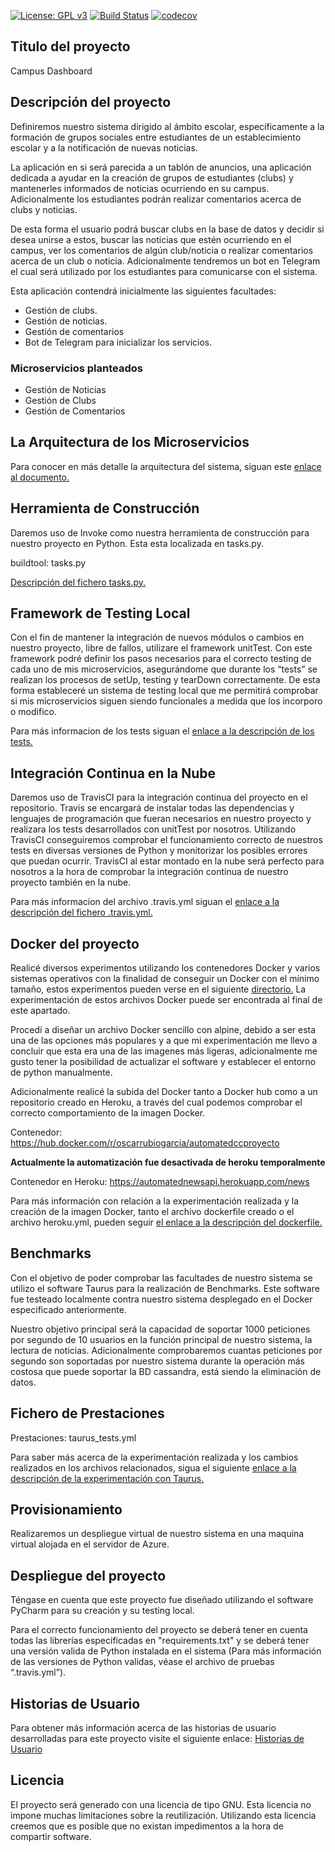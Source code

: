 [![License: GPL v3](https://img.shields.io/badge/License-GPLv3-blue.svg)](https://www.gnu.org/licenses/gpl-3.0)
[![Build Status](https://travis-ci.org/OscarRubioGarcia/CCProyecto.svg?branch=master)](https://travis-ci.org/OscarRubioGarcia/CCProyecto)
[![codecov](https://codecov.io/gh/OscarRubioGarcia/CCProyecto/branch/master/graph/badge.svg)](https://codecov.io/gh/OscarRubioGarcia/CCProyecto)

## Titulo del proyecto

Campus Dashboard

## Descripción del proyecto

Definiremos nuestro sistema dirigido al ámbito escolar, específicamente a la formación de grupos sociales entre estudiantes de un establecimiento escolar y a la notificación de nuevas noticias.

La aplicación en si será parecida a un tablón de anuncios, una aplicación dedicada a ayudar en la creación de grupos de estudiantes (clubs) y mantenerles informados de noticias ocurriendo en su campus. Adicionalmente los estudiantes podrán realizar comentarios acerca de clubs y noticias.

De esta forma el usuario podrá buscar clubs en la base de datos y decidir si desea unirse a estos, buscar las noticias que estén ocurriendo en el campus, ver los comentarios de algún club/noticia o realizar comentarios acerca de un club o noticia. Adicionalmente tendremos un bot en Telegram el cual será utilizado por los estudiantes para comunicarse con el sistema.

Esta aplicación contendrá inicialmente las siguientes facultades:
* Gestión de clubs. 
* Gestión de noticias.
* Gestión de comentarios
* Bot de Telegram para inicializar los servicios.

### Microservicios planteados

 * Gestión de Noticias
 * Gestión de Clubs
 * Gestión de Comentarios

## La Arquitectura de los Microservicios

Para conocer en más detalle la arquitectura del sistema, siguan este 
[enlace al documento.]( https://github.com/OscarRubioGarcia/CCProyecto/blob/master/docs/Arquitectura.md )

## Herramienta de Construcción

Daremos uso de Invoke como nuestra herramienta de construcción para nuestro proyecto en Python. Esta esta localizada en tasks.py.

buildtool: tasks.py

[Descripción del fichero tasks.py.]( https://github.com/OscarRubioGarcia/CCProyecto/blob/master/docs/DefinicionTasks.md )

## Framework de Testing Local

Con el fin de mantener la integración de nuevos módulos o cambios en nuestro proyecto, libre de fallos, utilizare el framework unitTest. Con este framework podré definir los pasos necesarios para el correcto testing de cada uno de mis microservicios, asegurándome que durante los “tests” se realizan los procesos de setUp, testing y tearDown correctamente. De esta forma estableceré un sistema de testing local que me permitirá comprobar si mis microservicios siguen siendo funcionales a medida que los incorporo o modifico.

Para más informacion de los tests siguan el 
[enlace a la descripción de los tests.]( https://github.com/OscarRubioGarcia/CCProyecto/blob/master/docs/Tests.md )

## Integración Continua en la Nube

Daremos uso de TravisCI para la integración continua del proyecto en el repositorio. Travis se encargará de instalar todas las dependencias y lenguajes de programación que fueran necesarios en nuestro proyecto y realizara los tests desarrollados con unitTest por nosotros. Utilizando TravisCI conseguiremos comprobar el funcionamiento correcto de nuestros tests en diversas versiones de Python y monitorizar los posibles errores que puedan ocurrir. TravisCI al estar montado en la nube será perfecto para nosotros a la hora de comprobar la integración continua de nuestro proyecto también en la nube.

Para más informacion del archivo .travis.yml siguan el 
[enlace a la descripción del fichero .travis.yml.]( https://github.com/OscarRubioGarcia/CCProyecto/blob/master/docs/Travis.md )

## Docker del proyecto

Realicé diversos experimentos utilizando los contenedores Docker y varios sistemas operativos con la finalidad de conseguir un Docker con el mínimo tamaño, estos experimentos pueden verse en el siguiente [directorio.]( https://github.com/OscarRubioGarcia/CC/tree/master/example) La experimentación de estos archivos Docker puede ser encontrada al final de este apartado.

Procedí a diseñar un archivo Docker sencillo con alpine, debido a ser esta una de las opciones más populares y a que mi experimentación me llevo a concluir que esta era una de las imagenes más ligeras, adicionalmente me gusto tener la posibilidad de actualizar el software y establecer el entorno de python manualmente.

Adicionalmente realicé la subida del Docker tanto a Docker hub como a un repositorio creado en Heroku, a través del cual podemos comprobar el correcto comportamiento de la imagen Docker.

Contenedor: https://hub.docker.com/r/oscarrubiogarcia/automatedccproyecto

**Actualmente la automatización fue desactivada de heroku temporalmente**

Contenedor en Heroku: https://automatednewsapi.herokuapp.com/news

Para más información con relación a la experimentación realizada y la creación de la imagen Docker, tanto el archivo dockerfile creado o el archivo heroku.yml, pueden seguir [el enlace a la descripción del dockerfile.]( https://github.com/OscarRubioGarcia/CCProyecto/blob/master/docs/Docker.md )

## Benchmarks

Con el objetivo de poder comprobar las facultades de nuestro sistema se utilizo el software Taurus para la realización de Benchmarks. Este software fue testeado localmente contra nuestro sistema desplegado en el Docker especificado anteriormente.

Nuestro objetivo principal será la capacidad de soportar 1000 peticiones por segundo de 10 usuarios en la función principal de nuestro sistema, la lectura de noticias. Adicionalmente comprobaremos cuantas peticiones por segundo son soportadas por nuestro sistema durante la operación más costosa que puede soportar la BD cassandra, está siendo la eliminación de datos.

## Fichero de Prestaciones

Prestaciones: taurus_tests.yml

Para saber más acerca de la experimentación realizada y los cambios realizados en los archivos relacionados, sigua el siguiente [enlace a la descripción de la experimentación con Taurus. ]( https://github.com/OscarRubioGarcia/CCProyecto/blob/master/docs/Taurus.md )

## Provisionamiento

Realizaremos un despliegue virtual de nuestro sistema en una maquina virtual alojada en el servidor de Azure.



## Despliegue del proyecto

Téngase en cuenta que este proyecto fue diseñado utilizando el software PyCharm para su creación y su testing local.

Para el correcto funcionamiento del proyecto se deberá tener en cuenta todas las librerías especificadas en "requirements.txt" y se deberá tener una versión valida de Python instalada en el sistema (Para más información de las versiones de Python validas, véase el archivo de pruebas “.travis.yml”).

## Historias de Usuario

Para obtener más información acerca de las historias de usuario desarrolladas para este proyecto visite el siguiente enlace: 
[Historias de Usuario]( https://github.com/OscarRubioGarcia/CCProyecto/blob/master/docs/UserStories.md )

## Licencia

El proyecto será generado con una licencia de tipo GNU. Esta licencia no impone muchas limitaciones sobre la reutilización. Utilizando esta licencia creemos que es posible que no existan impedimentos a la hora de compartir software.
